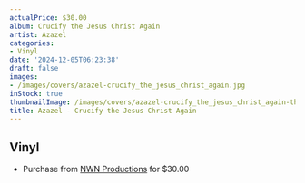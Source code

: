 ```yaml
---
actualPrice: $30.00
album: Crucify the Jesus Christ Again
artist: Azazel
categories:
- Vinyl
date: '2024-12-05T06:23:38'
draft: false
images:
- /images/covers/azazel-crucify_the_jesus_christ_again.jpg
inStock: true
thumbnailImage: /images/covers/azazel-crucify_the_jesus_christ_again-thumb.jpg
title: Azazel - Crucify the Jesus Christ Again
---
```


## Vinyl
* Purchase from [NWN Productions](http://shop.nwnprod.com/index.php?route=product/product&path=75&product_id=58249&sort=pd.name&order=ASC) for $30.00
